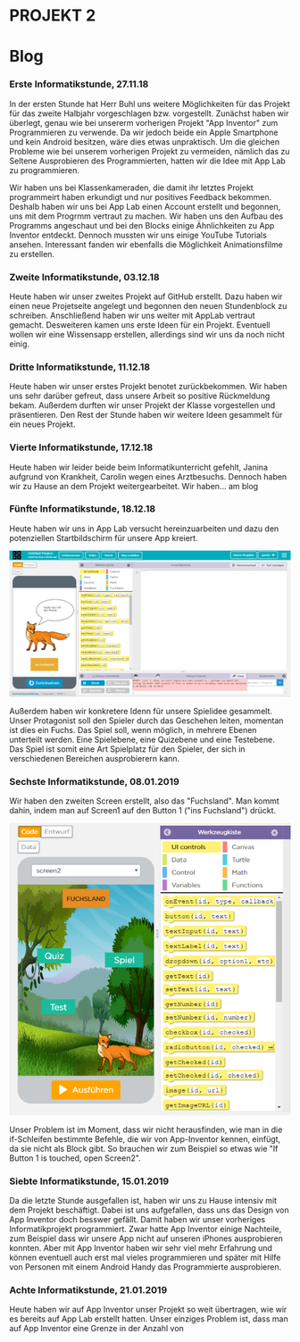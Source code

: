 # PROJEKT 2

# Blog

### Erste Informatikstunde, 27.11.18

In der ersten Stunde hat Herr Buhl uns weitere Möglichkeiten für das Projekt für das zweite Halbjahr vorgeschlagen bzw. vorgestellt. 
Zunächst haben wir überlegt, genau wie bei unsererm vorherigen Projekt "App Inventor" zum Programmieren zu verwende. Da wir jedoch beide ein Apple Smartphone und kein Android besitzen, wäre dies etwas unpraktisch. 
Um die gleichen Probleme wie bei unserem vorherigen Projekt zu vermeiden, nämlich das zu Seltene Ausprobieren des Programmierten, hatten wir die Idee mit App Lab zu programmieren.

Wir haben uns bei Klassenkameraden, die damit ihr letztes Projekt programmeirt haben erkundigt und nur positives Feedback bekommen. 
Deshalb haben wir uns bei App Lab einen Account erstellt und begonnen, uns mit dem Progrmm vertraut zu machen. 
Wir haben uns den Aufbau des Programms angeschaut und bei den Blocks einige Ähnlichkeiten zu App Inventor entdeckt. Dennoch mussten wir uns einige YouTube Tutorials ansehen. 
Interessant fanden wir ebenfalls die Möglichkeit Animationsfilme zu erstellen.


### Zweite Informatikstunde, 03.12.18

Heute haben wir unser zweites Projekt auf GitHub erstellt. Dazu haben wir einen neue Projetseite angelegt und begonnen den neuen Stundenblock zu schreiben.
Anschließend haben wir uns weiter mit AppLab vertraut gemacht. Desweiteren kamen uns erste Ideen für ein Projekt. Eventuell wollen wir eine Wissensapp erstellen, allerdings sind wir uns da noch nicht einig.



### Dritte Informatikstunde, 11.12.18

Heute haben wir unser erstes Projekt benotet zurückbekommen. Wir haben uns sehr darüber gefreut, dass unsere Arbeit so positive Rückmeldung bekam.
Außerdem durften wir unser Projekt der Klasse vorgestellen und präsentieren.
Den Rest der Stunde haben wir weitere Ideen gesammelt für ein neues Projekt. 

### Vierte Informatikstunde, 17.12.18

Heute haben wir leider beide beim Informatikunterricht gefehlt, Janina aufgrund von Krankheit, Carolin wegen eines Arztbesuchs. Dennoch haben wir zu Hause an dem Projekt weitergearbeitet. 
Wir haben... am blog

### Fünfte Informatikstunde, 18.12.18

Heute haben wir uns in App Lab versucht hereinzuarbeiten und dazu den potenziellen Startbildschirm für unsere App kreiert.


![bsp screenfuchs2](Bilder.exe/screenfuchs2.png)

Außerdem haben wir konkretere Idenn für unsere Spielidee gesammelt. 
Unser Protagonist soll den Spieler durch das Geschehen leiten, momentan ist dies ein Fuchs. 
Das Spiel soll, wenn möglich, in mehrere Ebenen unterteilt werden. Eine Spielebene, eine Quizebene und eine Testebene. Das Spiel ist somit eine Art Spielplatz für den Spieler, der sich in verschiedenen Bereichen ausprobierern kann. 



### Sechste Informatikstunde, 08.01.2019

Wir haben den zweiten Screen erstellt, also das "Fuchsland". Man kommt dahin, indem man auf Screen1 auf den Button 1 ("ins Fuchsland") drückt. 


![bsp screen2](Bilder.exe/screen2.png)


Unser Problem ist im Moment, dass wir nicht herausfinden, wie man in die if-Schleifen bestimmte Befehle, die wir von App-Inventor kennen, einfügt, da sie nicht als Block gibt. So brauchen wir zum Beispiel so etwas wie "If Button 1 is touched, open Screen2".


### Siebte Informatikstunde, 15.01.2019

Da die letzte Stunde ausgefallen ist, haben wir uns zu Hause intensiv mit dem Projekt beschäftigt. Dabei ist uns aufgefallen, dass uns das Design von App Inventor doch besswer gefällt. Damit haben wir unser vorheriges Informatikprojekt programmiert. 
Zwar hatte App Inventor einige Nachteile, zum Beispiel dass wir unsere App nicht auf unseren iPhones ausprobieren konnten.
Aber mit App Inventor haben wir sehr viel mehr Erfahrung und können eventuell auch erst mal vieles programmieren und später mit Hilfe von Personen mit einem Android Handy das Programmierte ausprobieren. 


### Achte Informatikstunde, 21.01.2019

Heute haben wir auf App Inventor unser Projekt so weit übertragen, wie wir es bereits auf App Lab erstellt hatten. Unser einziges Problem ist, dass man auf App Inventor eine Grenze in der Anzahl von 
